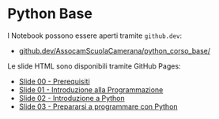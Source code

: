 # Python Base

I Notebook possono essere aperti tramite ```github.dev```:

- [github.dev/AssocamScuolaCamerana/python_corso_base/](https://github.dev/AssocamScuolaCamerana/python_corso_base/)

Le slide HTML sono disponibili tramite GitHub Pages:

- [Slide 00 - Prerequisiti](https://assocamscuolacamerana.github.io/python_corso_base/00_prerequisiti.slides.html)
- [Slide 01 - Introduzione alla Programmazione](https://assocamscuolacamerana.github.io/python_corso_base/01_programmazione.slides.html)
- [Slide 02 - Introduzione a Python](https://assocamscuolacamerana.github.io/python_corso_base/02_python_intro.slides.html)
- [Slide 03 - Prepararsi a programmare con Python](https://assocamscuolacamerana.github.io/python_corso_base/03_ide_setup.slides.html)
